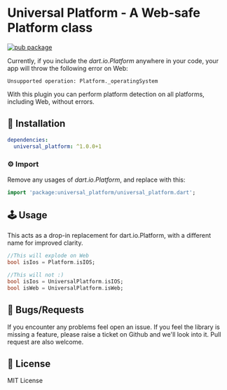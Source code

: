 # Universal Platform - A Web-safe Platform class

[![pub package](https://img.shields.io/pub/v/universal_platform.svg)](https://pub.dev/packages/universal_platform)

Currently, if you include the _dart.io.Platform_ anywhere in your code, your app will throw the following error on Web:

```
Unsupported operation: Platform._operatingSystem
```

With this plugin you can perform platform detection on all platforms, including Web, without errors.

## 🔨 Installation

```yaml
dependencies:
  universal_platform: ^1.0.0+1
```

### ⚙ Import

Remove any usages of _dart.io.Platform_, and replace with this:

```dart
import 'package:universal_platform/universal_platform.dart';
```

## 🕹️ Usage

This acts as a drop-in replacement for dart.io.Platform, with a different name for improved clarity.

```dart
//This will explode on Web
bool isIos = Platform.isIOS;

//This will not :)
bool isIos = UniversalPlatform.isIOS;
bool isWeb = UniversalPlatform.isWeb;
```

## 🐞 Bugs/Requests

If you encounter any problems feel open an issue. If you feel the library is missing a feature, please raise a ticket on Github and we'll look into it. Pull request are also welcome.

## 📃 License

MIT License
